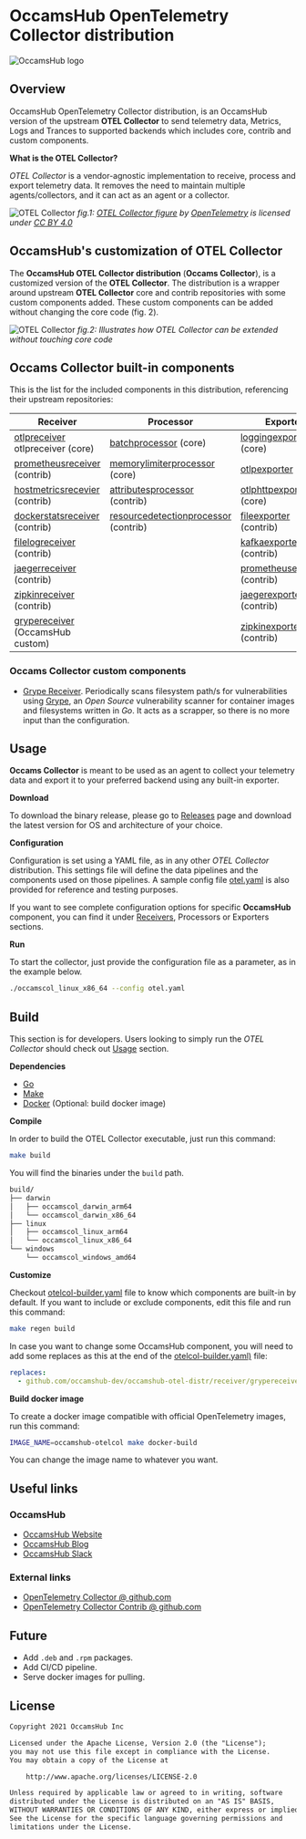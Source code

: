 # OccamsHub OpenTelemetry Collector distribution

![OccamsHub logo](assets/otel_occams_hub_black_horizontal.png "OpenTelemetry + OccamsHub")

## Overview

OccamsHub OpenTelemetry Collector distribution, is an OccamsHub
version of the upstream __OTEL Collector__ to send telemetry data, Metrics, Logs and
Trances to supported backends which includes core, contrib and custom components.

**What is the OTEL Collector?**

_OTEL Collector_ is a vendor-agnostic implementation to receive, process and export
telemetry data. It removes the need to maintain multiple agents/collectors, and
it can act as an agent or a collector.

![OTEL Collector](assets/otel-col.png "OTEL Collector overview")
*fig.1: [OTEL Collector figure](https://github.com/open-telemetry/opentelemetry.io/blob/main/iconography/Otel_Collector.svg) by [OpenTelemetry](https://opentelemetry.io/) is licensed under [CC BY 4.0](https://creativecommons.org/licenses/by/4.0/)*

## OccamsHub's customization of OTEL Collector

The __OccamsHub OTEL Collector distribution__ (__Occams Collector__), is a customized version of the __OTEL Collector__. The 
distribution is a wrapper around upstream __OTEL Collector__ core and contrib repositories with
some custom components added. These custom components can be added without changing the core
code (fig. 2).

![OTEL Collector](assets/occams-otel-col.png "OTEL Collector overview")
*fig.2: Illustrates how OTEL Collector can be extended without touching core code*

## Occams Collector built-in components

This is the list for the included components in this distribution, referencing their
upstream repositories:

| Receiver                                                                                                                                  | Processor                                                                                                                                                | Exporter                                                                                                                                |
|-------------------------------------------------------------------------------------------------------------------------------------------|----------------------------------------------------------------------------------------------------------------------------------------------------------|-----------------------------------------------------------------------------------------------------------------------------------------|
| [otlpreceiver](https://github.com/open-telemetry/opentelemetry-collector/tree/main/receiver/otlpreceiver) otlpreceiver (core)             | [batchprocessor](https://github.com/open-telemetry/opentelemetry-collector/tree/main/processor/batchprocessor) (core)                                    | [loggingexporter](https://github.com/open-telemetry/opentelemetry-collector/tree/main/exporter/loggingexporter) (core)                  |
| [prometheusreceiver](https://github.com/open-telemetry/opentelemetry-collector-contrib/tree/main/receiver/prometheusreceiver) (contrib)   | [memorylimiterprocessor](https://github.com/open-telemetry/opentelemetry-collector/tree/main/processor/memorylimiterprocessor) (core)                    | [otlpexporter](https://github.com/open-telemetry/opentelemetry-collector/tree/main/exporter/otlpexporter)  (core)                       |
| [hostmetricsrecevier](https://github.com/open-telemetry/opentelemetry-collector-contrib/tree/main/receiver/hostmetricsreceiver) (contrib) | [attributesprocessor](https://github.com/open-telemetry/opentelemetry-collector-contrib/tree/main/processor/attributesprocessor) (contrib)               | [otlphttpexporter](https://github.com/open-telemetry/opentelemetry-collector/tree/main/exporter/otlphttpexporter) (core)                |
| [dockerstatsreceiver](https://github.com/open-telemetry/opentelemetry-collector-contrib/tree/main/receiver/dockerstatsreceiver) (contrib) | [resourcedetectionprocessor](https://github.com/open-telemetry/opentelemetry-collector-contrib/tree/main/processor/resourcedetectionprocessor) (contrib) | [fileexporter](https://github.com/open-telemetry/opentelemetry-collector-contrib/tree/main/exporter/fileexporter) (contrib)             |
| [filelogreceiver](https://github.com/open-telemetry/opentelemetry-collector-contrib/tree/main/receiver/filelogreceiver) (contrib)         |                                                                                                                                                          | [kafkaexporter](https://github.com/open-telemetry/opentelemetry-collector-contrib/tree/main/exporter/kafkaexporter) (contrib)           |
| [jaegerreceiver](https://github.com/open-telemetry/opentelemetry-collector-contrib/tree/main/receiver/jaegerreceiver) (contrib)           |                                                                                                                                                          | [prometheusexporter](https://github.com/open-telemetry/opentelemetry-collector-contrib/tree/main/exporter/prometheusexporter) (contrib) |
| [zipkinreceiver](https://github.com/open-telemetry/opentelemetry-collector-contrib/tree/main/receiver/zipkinreceiver) (contrib)           |                                                                                                                                                          | [jaegerexporter](https://github.com/open-telemetry/opentelemetry-collector-contrib/tree/main/exporter/jaegerexporter) (contrib)         |
| [grypereceiver](receiver/grypereceiver) (OccamsHub custom)                                                                                |                                                                                                                                                          | [zipkinexporter](https://github.com/open-telemetry/opentelemetry-collector-contrib/tree/main/exporter/zipkinexporter) (contrib)         |

### Occams Collector custom components

* [Grype Receiver](receiver/grypereceiver). Periodically scans filesystem path/s for vulnerabilities using
  [Grype](https://github.com/anchore/grype), an _Open Source_ vulnerability scanner for container images and 
  filesystems written in _Go_. It acts as a scrapper, so there is no more input than the configuration.

## Usage

__Occams Collector__ is meant to be used as an agent to collect your
telemetry data and export it to your preferred backend using any built-in exporter.

**Download**

To download the binary release, please go to [Releases](https://github.com/occamshub-dev/occamshub-otel-distr/releases)
page and download the latest version for OS and architecture of your choice.

**Configuration**

Configuration is set using a YAML file, as in any other _OTEL Collector_ distribution.
This settings file will define the data pipelines and the components used on those
pipelines. A sample config file [otel.yaml](otel.yaml) is also provided for reference
and testing purposes.

If you want to see complete configuration options for specific __OccamsHub__ component, you can
find it under [Receivers](receiver), Processors or Exporters sections.

**Run**

To start the collector, just provide the configuration file as a parameter, as in the
example below.

```bash
./occamscol_linux_x86_64 --config otel.yaml
```

## Build

This section is for developers. Users looking to simply run the _OTEL Collector_ 
should check out [Usage](#Usage) section.

**Dependencies**

* [Go](https://go.dev)
* [Make](https://www.gnu.org/software/make/)
* [Docker](https://www.docker.com/) (Optional: build docker image)

**Compile**

In order to build the OTEL Collector executable, just run this command:

```bash
make build
```

You will find the binaries under the `build` path.

```txt
build/
├── darwin
│   ├── occamscol_darwin_arm64
│   └── occamscol_darwin_x86_64
├── linux
│   ├── occamscol_linux_arm64
│   └── occamscol_linux_x86_64
└── windows
    └── occamscol_windows_amd64
```

**Customize**

Checkout [otelcol-builder.yaml](otelcol-builder.yaml) file to know which components are
built-in by default. If you want to include or exclude components, edit this file and
run this command:

```bash
make regen build
```

In case you want to change some OccamsHub component, you will need to add some replaces
as this at the end of the [otelcol-builder.yaml)](otelcol-builder.yaml) file:

```yaml
replaces:
  - github.com/occamshub-dev/occamshub-otel-distr/receiver/grypereceiver => ./receiver/grypereceiver
```

**Build docker image**

To create a docker image compatible with official OpenTelemetry images,
run this command:

```bash
IMAGE_NAME=occamshub-otelcol make docker-build
```
You can change the image name to whatever you want.

## Useful links

### OccamsHub

* [OccamsHub Website](https://occamshub.com)
* [OccamsHub Blog](https://blog.occamshub.com)
* [OccamsHub Slack](https://occamshub.slack.com)

### External links

* [OpenTelemetry Collector @ github.com](https://github.com/open-telemetry/opentelemetry-collector)
* [OpenTelemetry Collector Contrib @ github.com](https://github.com/open-telemetry/opentelemetry-collector-contrib)

## Future

* Add `.deb` and `.rpm` packages.
* Add CI/CD pipeline.
* Serve docker images for pulling.

## License

```txt
Copyright 2021 OccamsHub Inc

Licensed under the Apache License, Version 2.0 (the "License");
you may not use this file except in compliance with the License.
You may obtain a copy of the License at

    http://www.apache.org/licenses/LICENSE-2.0

Unless required by applicable law or agreed to in writing, software
distributed under the License is distributed on an "AS IS" BASIS,
WITHOUT WARRANTIES OR CONDITIONS OF ANY KIND, either express or implied.
See the License for the specific language governing permissions and
limitations under the License.
```
